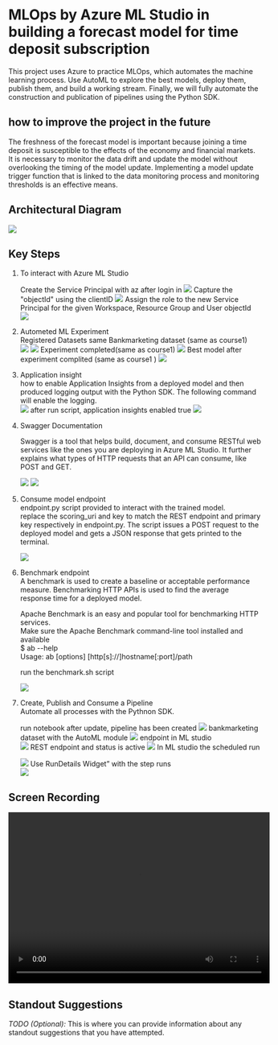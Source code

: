 


# MLOps by Azure ML Studio in building a forecast model for time deposit subscription

This project uses Azure to practice MLOps, which automates the machine learning process. Use AutoML to explore the best models, deploy them, publish them, and build a working stream. Finally, we will fully automate the construction and publication of pipelines using the Python SDK.

## how to improve the project in the future
The freshness of the forecast model is important because joining a time deposit is susceptible to the effects of the economy and financial markets. It is necessary to monitor the data drift and update the model without overlooking the timing of the model update. Implementing a model update trigger function that is linked to the data monitoring process and monitoring thresholds is an effective means.

## Architectural Diagram

![](./picture/p_diagram.png) 

## Key Steps

 1. To interact with Azure ML Studio

    Create the Service Principal with az after login in
    ![](./picture/p_ServicePrincipal.png)
    Capture the "objectId" using the clientID
    ![](./picture/p_objectid.png)
    Assign the role to the new Service Principal for the given Workspace, Resource Group and User objectId  
    ![](./picture/p_workspaceshare.png)

2. Autometed ML Experiment  
    Registered Datasets same Bankmarketing dataset (same as course1)  
    ![](./picture/p_dataset.png)
    ![](./picture/p_dataset2.png)
    Experiment completed(same as course1)
    ![](./picture/p_experiment.png)
    Best model after experiment complited (same as course1 )
    ![](./picture/p_bestmodel.png)


3. Application insight  
    how to enable Application Insights from a deployed model and then produced logging output with the Python SDK. The following command will enable the logging.  
    ![](./picture/p_logspy.png)
    after run script, application insights enabled true
    ![](./picture/p_ApplicationInsight.png)

4. Swagger Documentation  

    Swagger is a tool that helps build, document, and consume RESTful web services like the ones you are deploying in Azure ML Studio. It further explains what types of HTTP requests that an API can consume, like POST and GET.

    ![](./picture/p_swagger1.png)
    ![](./picture/p_swagger2.png)

5. Consume model endpoint  
    endpoint.py script provided to interact with the trained model.  
    replace the scoring_uri and key to match the REST endpoint and primary key respectively in endpoint.py.   The script issues a POST request to the deployed model and gets a JSON response that gets printed to the terminal.

    ![](./picture/p_endpoint.png)

 

  
6. Benchmark endpoint  
    A benchmark is used to create a baseline or acceptable performance measure. Benchmarking HTTP APIs is used to find the average response time for a deployed model.  

    Apache Benchmark is an easy and popular tool for benchmarking HTTP services.  
    Make sure the Apache Benchmark command-line tool installed and available  
    $ ab --help  
    Usage: ab [options] [http[s]://]hostname[:port]/path  


    run the benchmark.sh script  

    ![](2020-12-26-11-20-13.png)

7. Create, Publish and Consume a Pipeline  
    Automate all processes with the Pythnon SDK.

   run notebook after update, pipeline has been created
   ![](./picture/p_pipeline1.png)
    bankmarketing dataset with the AutoML module
    ![](./picture/p_pipeline2.png)
    endpoint in ML studio   
    ![](./picture/p_pipeline3.png)
    REST endpoint and status is active
    ![](./picture/p_pipeline4.png)
    In ML studio the scheduled run

    ![](./picture/p_pipeline5.png)
    Use RunDetails Widget” with the step runs  
    ![](./picture/p_rundetail.png)





## Screen Recording

<video width="520" height="340" controls>
  <source src="udacity2.mp4" type="video/mp4">
</video>


## Standout Suggestions
*TODO (Optional):* This is where you can provide information about any standout suggestions that you have attempted.
